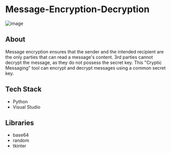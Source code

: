 # Message-Encryption-Decryption
![image](https://user-images.githubusercontent.com/98599230/154797485-62fa50e9-a0ad-485b-9ce6-4b4c8b5b21f6.png)


## About
Message encryption ensures that the sender and the intended recipient are the only parties that can read a message's content. 3rd parties cannot decrypt the message, as they do not possess the secret key.
This "Cryptic Messaging" tool can encrypt and decrypt messages using a common secret key.
## Tech Stack
* Python
* Visual Studio
## Libraries
* base64
* random
* tkinter
